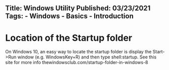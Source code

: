 Title: Windows Utility
Published: 03/23/2021
Tags:
    - Windows
    - Basics
    - Introduction
---

Location of the Startup folder 
=================================

On Windows 10, an easy way to locate the startup folder is display the Start->Run window (e.g. WindowsKey+R) and then type shell:startup. See this site for more info thewindowsclub.com/startup-folder-in-windows-8